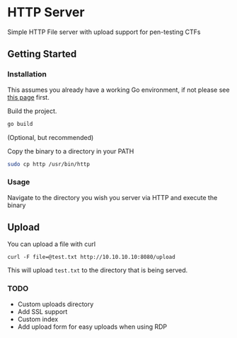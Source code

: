 # HTTP Server

Simple HTTP File server with upload support for pen-testing CTFs

## Getting Started

### Installation

This assumes you already have a working Go environment, if not please see
[this page](https://golang.org/doc/install) first.

Build the project.

```bash
go build
```

(Optional, but recommended)

Copy the binary to a directory in your PATH

```bash
sudo cp http /usr/bin/http
```

### Usage

Navigate to the directory you wish you server via HTTP and execute the binary

## Upload

You can upload a file with curl

`curl -F file=@test.txt http://10.10.10.10:8080/upload`

This will upload `test.txt` to the directory that is being served.

### TODO

- Custom uploads directory
- Add SSL support
- Custom index
- Add upload form for easy uploads when using RDP